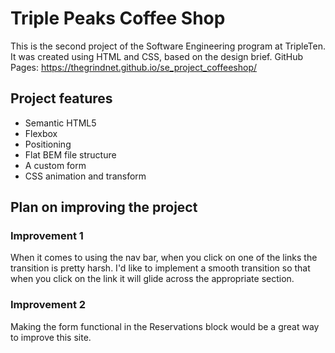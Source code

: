 # Triple Peaks Coffee Shop

This is the second project of the Software Engineering program at TripleTen. It was created using HTML and CSS, based on the design brief.
GitHub Pages: https://thegrindnet.github.io/se_project_coffeeshop/

## Project features

- Semantic HTML5
- Flexbox
- Positioning
- Flat BEM file structure
- A custom form
- CSS animation and transform

## Plan on improving the project

### Improvement 1

When it comes to using the nav bar, when you click on one of the links the transition is pretty harsh. I'd like to implement a smooth transition so that when you click on the link it will glide across the appropriate section.

### Improvement 2

Making the form functional in the Reservations block would be a great way to improve this site.
